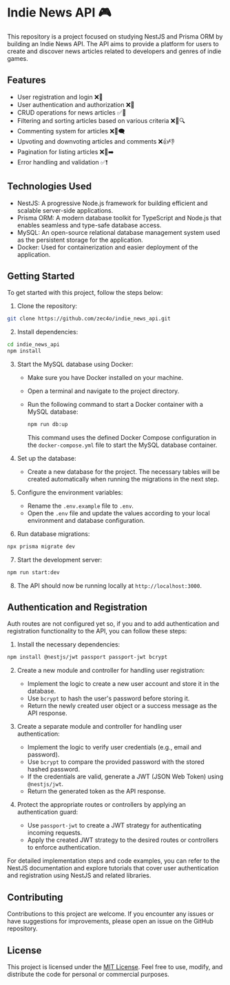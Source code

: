 # Indie News API 🎮

This repository is a project focused on studying NestJS and Prisma ORM by building an Indie News API. The API aims to provide a platform for users to create and discover news articles related to developers and genres of indie games.

## Features

- User registration and login ❌🔐
- User authentication and authorization ❌🔑
- CRUD operations for news articles ✅📝
- Filtering and sorting articles based on various criteria ❌🔄🔍
- Commenting system for articles ❌💬🗨️
- Upvoting and downvoting articles and comments ❌👍👎
- Pagination for listing articles ❌📄➡️
- Error handling and validation ✅❗

## Technologies Used

- NestJS: A progressive Node.js framework for building efficient and scalable server-side applications.
- Prisma ORM: A modern database toolkit for TypeScript and Node.js that enables seamless and type-safe database access.
- MySQL: An open-source relational database management system used as the persistent storage for the application.
- Docker: Used for containerization and easier deployment of the application.

## Getting Started

To get started with this project, follow the steps below:

1. Clone the repository:

```bash
git clone https://github.com/zec4o/indie_news_api.git
```

2. Install dependencies:

```bash
cd indie_news_api
npm install
```

3. Start the MySQL database using Docker:

   - Make sure you have Docker installed on your machine.
   - Open a terminal and navigate to the project directory.
   - Run the following command to start a Docker container with a MySQL database:

     ```bash
     npm run db:up
     ```

     This command uses the defined Docker Compose configuration in the `docker-compose.yml` file to start the MySQL database container.

4. Set up the database:

   - Create a new database for the project. The necessary tables will be created automatically when running the migrations in the next step.

5. Configure the environment variables:

   - Rename the `.env.example` file to `.env`.
   - Open the `.env` file and update the values according to your local environment and database configuration.

6. Run database migrations:

```bash
npx prisma migrate dev
```

7. Start the development server:

```bash
npm run start:dev
```

8. The API should now be running locally at `http://localhost:3000`.


## Authentication and Registration

Auth routes are not configured yet so, if you and to add authentication and registration functionality to the API, you can follow these steps:

1. Install the necessary dependencies:

```bash
npm install @nestjs/jwt passport passport-jwt bcrypt
```

2. Create a new module and controller for handling user registration:

   - Implement the logic to create a new user account and store it in the database.
   - Use `bcrypt` to hash the user's password before storing it.
   - Return the newly created user object or a success message as the API response.

3. Create a separate module and controller for handling user authentication:

   - Implement the logic to verify user credentials (e.g., email and password).
   - Use `bcrypt` to compare the provided password with the stored hashed password.
   - If the credentials are valid, generate a JWT (JSON Web Token) using `@nestjs/jwt`.
   - Return the generated token as the API response.

4. Protect the appropriate routes or controllers by applying an authentication guard:

   - Use `passport-jwt` to create a JWT strategy for authenticating incoming requests.
   - Apply the created JWT strategy to the desired routes or controllers to enforce authentication.

For detailed implementation steps and code examples, you can refer to the NestJS documentation and explore tutorials that cover user authentication and registration using NestJS and related libraries.

## Contributing

Contributions to this project are welcome. If you encounter any issues or have suggestions for improvements, please open an issue on the GitHub repository.

## License

This project is licensed under the [MIT License](LICENSE). Feel free to use, modify, and distribute the code for personal or commercial purposes.
